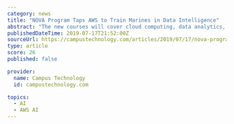 ```yaml
---
category: news
title: "NOVA Program Taps AWS to Train Marines in Data Intelligence"
abstract: "The new courses will cover cloud computing, data analytics, machine learning (ML) and artificial intelligence (AI ... worked side-by-side with the [Marine Corps] while utilizing the AWS console and having access to AWS Educate resources, to design AI ..."
publishedDateTime: 2019-07-17T21:52:00Z
sourceUrl: https://campustechnology.com/articles/2019/07/17/nova-program-taps-aws-to-train-marines-in-data-intelligence.aspx
type: article
score: 26
published: false

provider:
  name: Campus Technology
  id: campustechnology.com

topics:
  - AI
  - AWS AI
---
```

